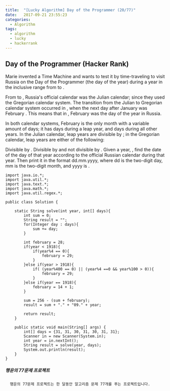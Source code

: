 ```yaml
---
title:  "[Lucky Algorithm] Day of the Programmer (20/77)"
date:   2017-09-21 23:55:23
categories:
  - Algorithm
tags:
  - algorithm
  - lucky
  - hackerrank
---
```

## Day of the Programmer (Hacker Rank)
Marie invented a Time Machine and wants to test it by time-traveling to visit Russia on the Day of the Programmer (the day of the year) during a year in the inclusive range from to .

From to , Russia's official calendar was the Julian calendar; since they used the Gregorian calendar system. The transition from the Julian to Gregorian calendar system occurred in , when the next day after January was February . This means that in , February was the day of the year in Russia.

In both calendar systems, February is the only month with a variable amount of days; it has days during a leap year, and days during all other years. In the Julian calendar, leap years are divisible by ; in the Gregorian calendar, leap years are either of the following:

Divisible by . Divisible by and not divisible by . Given a year, , find the date of the day of that year according to the official Russian calendar during that year. Then print it in the format dd.mm.yyyy, where dd is the two-digit day, mm is the two-digit month, and yyyy is .

```
import java.io.*;
import java.util.*;
import java.text.*;
import java.math.*;
import java.util.regex.*;

public class Solution {

    static String solve(int year, int[] days){
        int sum = 0;
        String result = "";
        for(Integer day : days){
            sum += day;
        }

        int february = 28;
        if(year < 1918){
            if(year%4 == 0){
                february = 29;
            }
        }else if(year > 1918){
            if( (year%400 == 0) || (year%4 ==0 && year%100 > 0)){
                february = 29;
            }
        }else if(year == 1918){
            february = 14 + 1;
        }

        sum = 256 - (sum + february);
        result = sum + "." + "09." + year;

        return result;
    }

    public static void main(String[] args) {
        int[] days = {31, 31, 30, 31, 30, 31, 31};
        Scanner in = new Scanner(System.in);
        int year = in.nextInt();
        String result = solve(year, days);
        System.out.println(result);
    }
}

```

##### 행운의 77문제 프로젝트
```
  행운의 77문제 프로젝트는 한 달동안 알고리즘 문제 77개를 푸는 프로젝트입니다.
```
